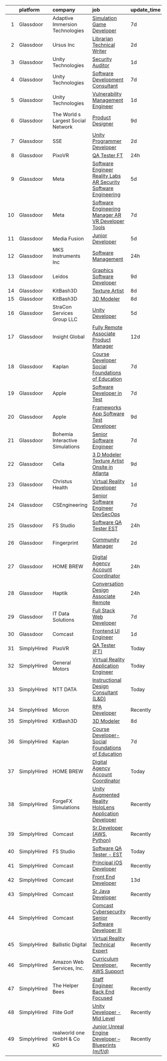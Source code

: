 

|    | platform    | company                            | job                                                                                                                                                                                                                                                                                                                                                                                                                                                                                                                                                                                                                                                                                                                                                                                                                                                                                                                                                                                                                                                                                                                                                                                                                                                                                                                                                                                                                                                                                                                                      | update_time   | location          |
|---:|:------------|:-----------------------------------|:-----------------------------------------------------------------------------------------------------------------------------------------------------------------------------------------------------------------------------------------------------------------------------------------------------------------------------------------------------------------------------------------------------------------------------------------------------------------------------------------------------------------------------------------------------------------------------------------------------------------------------------------------------------------------------------------------------------------------------------------------------------------------------------------------------------------------------------------------------------------------------------------------------------------------------------------------------------------------------------------------------------------------------------------------------------------------------------------------------------------------------------------------------------------------------------------------------------------------------------------------------------------------------------------------------------------------------------------------------------------------------------------------------------------------------------------------------------------------------------------------------------------------------------------|:--------------|:------------------|
|  1 | Glassdoor   | Adaptive Immersion Technologies    | [Simulation Game Developer](https://www.glassdoor.com/partner/jobListing.htm?pos=107&ao=1110586&s=58&guid=0000018267a0951eb0bac6486dc87a25&src=GD_JOB_AD&t=SR&vt=w&ea=1&cs=1_68a9d00c&cb=1659595953826&jobListingId=1008033134992&cpc=451933188B21919D&jrtk=3-0-1g9jq15aekhpa801-1g9jq15auk60j800-8696b9e614df0506--6NYlbfkN0Ah9U34QtNT-Rg7ow0I6j33eRcaaM9l7k5iW_6MlROAU0HQnuUL2uxLKSiskT1dvNKJrLJNOcVfRYh6zJkw4erGg5h66n8ksKwr6mUwUADIHrzs_MmvP5G2FHV5Qsh4jlJ6hb429Zq0t_uQi2QjuGsQrYuVHVmrbkVoaVQkHIdGtPuDinc7CtWL0V7Omp8Ej6fKmPDZgp2y5kpNkrbeiIy67cvShXnU7r6KyWJeix0MIN35_4EVHdUgR_NvgKu3FBzW0vjAp0DXVtwpvhwWhhQKMVMTNRfBUeXpTGaj99Da-fXnMkTyEpUS5myONZjQIhKTf5Mkd9ZyRKsq3G9_EgK4qHhqnsXQvpgYF7ISguRqyw4yE1bSzkKkTcryURVT5Lr9TOGj-IW5HYHUsxTIUJl7gEO7CppDJFjn9XdnnD8iUuHCBAC6CVlQ0fCIV0-rmA5VgGRTsZkq13KoxiTWHVqFdLWbEkxwj4FpPR8_8DvEDyKY9vNNx1I1tHcbUaWMQ4A%3D)                                                                                                                                                                                                                                                                                                                                                                                                                                                                                                                                                                                                                                                                       | 7d            | Remote            |
|  2 | Glassdoor   | Ursus  Inc                         | [Librarian Technical Writer](https://www.glassdoor.com/partner/jobListing.htm?pos=109&ao=1110586&s=58&guid=0000018267a0951eb0bac6486dc87a25&src=GD_JOB_AD&t=SR&vt=w&ea=1&cs=1_598b3822&cb=1659595953826&jobListingId=1008044944407&cpc=9C2286EA3771AAF6&jrtk=3-0-1g9jq15aekhpa801-1g9jq15auk60j800-83b452aef06402e8--6NYlbfkN0CT8vBT9H5mqECx2dfLV_FONLPDKpIRssxVwtj05Tmm4rA5I0VNOPdM1oYsK66ov5qAZ0xrrCKxr-PSiKeqDuZZ3fzv2awHhKXwIjf3CPGqpOjp7zpg4qVC67oIrdNguA182wCncavh2A1WgxcWBEEM8SyEVxXe4uuy3GtF5hWFDyO5ryBBc4ErL3xR6haq7qhkqcqrWbSOcpSp-lQY5wMiuCoDixKrPstGn5sAjpZlwW0g3hb_odD-SmGiUGXaPsnYhezhSJPV0hyp7d1s9X-rF2-ZnR8WxHbvHFF2ThdM7wrkLHe98S8pfQqiWF3TnjcH-2idVD1qmZb0gkswqWu9gv8xqgzVGbb-z7kwtOUJQH04zjPgU5fPSfLNqn_pSuewbXvM-o03sBhwQCDBLGD2AEvKBQcxdP_4NRQ_7OpaRe7OpjMd17sgvRmnKrEFGD-rUtU3V0k--tscVr9OFgLOPqQ2TXUhCSoaKUWZkGvgA037WhbE_LmoNTizYsLWfRM3L-4zfj5S39UAyc2Ft_WDM2EMzRkusjKpRRmuvajUHaps4-s9-8G40VjdTonZHXNvsHBfpDlfqpfxsFzoynSxw_352YRxTf-ou8wPisju3P38LIuddFS2j5F77KbDUx54pVa_7_P_th3ozfdLV9tGBJIUpYxpY0DQLKvuKoxOfvOmrWK2SKxHf5Fx2Jq0pJj4bUdow6XCQSzqPjYsZvN4sH_9OCjfuKM8hvtHP9ooj07BLL9BZEfIYJ8Z_EeWHfe0qUEgvNorqlMGbE8qV9u8eLPlpk4Ksoc-jmhmfiHQWSm2j8AqMaURcQ83mwz0abHMsead6h75L5tMUFJBar9EMKgtmtnzzcrMRRxT-l_U7338oWAuQ7jafFBEXjIGEQfH5qy9LRUBG4WqRE0VR4ZdsvKE3vowi1tQEhjyg-tu42dWAKdPv1_Dssnwn7ntff-R5jE_Oaip-T2USpY4MN9Mj24v6zYFqA48f2MZLVgz5ktRyBYPLoEI2FGAoh6IAJU%3D)                                                                                                                                      | 2d            | Redmond, WA       |
|  3 | Glassdoor   | Unity Technologies                 | [Security Auditor](https://www.glassdoor.com/partner/jobListing.htm?pos=130&ao=1136043&s=58&guid=0000018267a0951eb0bac6486dc87a25&src=GD_JOB_AD&t=SR&vt=w&cs=1_a44b75e2&cb=1659595953828&jobListingId=1008047544975&jrtk=3-0-1g9jq15aekhpa801-1g9jq15auk60j800-701f913304b0668e-)                                                                                                                                                                                                                                                                                                                                                                                                                                                                                                                                                                                                                                                                                                                                                                                                                                                                                                                                                                                                                                                                                                                                                                                                                                                        | 1d            | Bellevue, WA      |
|  4 | Glassdoor   | Unity Technologies                 | [Software Development Consultant](https://www.glassdoor.com/partner/jobListing.htm?pos=119&ao=1136043&s=58&guid=0000018267a0951eb0bac6486dc87a25&src=GD_JOB_AD&t=SR&vt=w&cs=1_3c7403bd&cb=1659595953827&jobListingId=1008033637858&jrtk=3-0-1g9jq15aekhpa801-1g9jq15auk60j800-86546df837d1de08-)                                                                                                                                                                                                                                                                                                                                                                                                                                                                                                                                                                                                                                                                                                                                                                                                                                                                                                                                                                                                                                                                                                                                                                                                                                         | 7d            | Bellevue, WA      |
|  5 | Glassdoor   | Unity Technologies                 | [Vulnerability Management Engineer](https://www.glassdoor.com/partner/jobListing.htm?pos=120&ao=1136043&s=58&guid=0000018267a0951eb0bac6486dc87a25&src=GD_JOB_AD&t=SR&vt=w&cs=1_6ac9f280&cb=1659595953827&jobListingId=1008047544972&jrtk=3-0-1g9jq15aekhpa801-1g9jq15auk60j800-f41f26383da346b9-)                                                                                                                                                                                                                                                                                                                                                                                                                                                                                                                                                                                                                                                                                                                                                                                                                                                                                                                                                                                                                                                                                                                                                                                                                                       | 1d            | Bellevue, WA      |
|  6 | Glassdoor   | The World s Largest Social Network | [Product Designer](https://www.glassdoor.com/partner/jobListing.htm?pos=108&ao=1110586&s=58&guid=0000018267a0951eb0bac6486dc87a25&src=GD_JOB_AD&t=SR&vt=w&ea=1&cs=1_fa2d45f5&cb=1659595953826&jobListingId=1008029344286&cpc=D2F1DE17EE1F43B9&jrtk=3-0-1g9jq15aekhpa801-1g9jq15auk60j800-9038949e2b442817--6NYlbfkN0DSgjPPcnEdvoK3uuxfISLALE6pB1FR7YSHOr_tSg5_QGIhoz_2VqUepdcKLBLI_zT0NNf9qMDHy8U3JDrQpA59ZuLrOf4dCOabAlPdJThbn0idJRgoi3nAMvGzuK-IiTumMQNc6q0RpHt-2PUkvL5rFLaB3SvVYMJY5UWoLVAIzs_H03jbNn14QpaslQXy2a-H5m11iXXgENAikujywRzxfCeFjJoGJjZRxmocCZxtLw8vp4iy22Stobke2N185UfmkiI1WtBiTKnNcL9vlZ7pxap7nu0NuHACTCyICdcRM2oijU3V5EVq82dalQmEep5nHMNrwugJA_N_DqA1ZS0BmVWskBpt0QWEE2WkxVU_HNJlGeAtBn-DrAA197IT0jG_mI4GpErTQwiUixXqw0bvXUpX4DdN6ac9HGFEMQlLsiW6lFvM78W0NgApcqXWJNfsgGxZs9MBCLV6Z7EDtrvJKS0hRzkZNKcFsrOa146RYtDVqOmLhgAMtzIWHRZmjX0Fwtw8TxihMH-uvCQNhZVlQiCNOTXZGXBiocF5CM6KXZnREnKEj7OzI56dnVmXgJOmQYvuA-dmiwSqXt1_hRRV)                                                                                                                                                                                                                                                                                                                                                                                                                                                                                                                                                                                              | 9d            | New York, NY      |
|  7 | Glassdoor   | SSE                                | [Unity Programmer Developer](https://www.glassdoor.com/partner/jobListing.htm?pos=123&ao=1136043&s=58&guid=0000018267a0951eb0bac6486dc87a25&src=GD_JOB_AD&t=SR&vt=w&ea=1&cs=1_1d5c5a8d&cb=1659595953828&jobListingId=1008045435216&jrtk=3-0-1g9jq15aekhpa801-1g9jq15auk60j800-264b7eb515c13cba-)                                                                                                                                                                                                                                                                                                                                                                                                                                                                                                                                                                                                                                                                                                                                                                                                                                                                                                                                                                                                                                                                                                                                                                                                                                         | 2d            | Jacksonville, FL  |
|  8 | Glassdoor   | PixoVR                             | [QA Tester  FT ](https://www.glassdoor.com/partner/jobListing.htm?pos=118&ao=1136043&s=58&guid=0000018267a0951eb0bac6486dc87a25&src=GD_JOB_AD&t=SR&vt=w&ea=1&cs=1_f10e14d5&cb=1659595953827&jobListingId=1008050046406&jrtk=3-0-1g9jq15aekhpa801-1g9jq15auk60j800-0b933ebe8a9a479b-)                                                                                                                                                                                                                                                                                                                                                                                                                                                                                                                                                                                                                                                                                                                                                                                                                                                                                                                                                                                                                                                                                                                                                                                                                                                     | 24h           | Remote            |
|  9 | Glassdoor   | Meta                               | [Software Engineer   Reality Labs AR Security Software Engineering](https://www.glassdoor.com/partner/jobListing.htm?pos=103&ao=1110586&s=58&guid=0000018267a0951eb0bac6486dc87a25&src=GD_JOB_AD&t=SR&vt=w&cs=1_2817480b&cb=1659595953825&jobListingId=1008037968622&cpc=14D5209370AEC984&jrtk=3-0-1g9jq15aekhpa801-1g9jq15auk60j800-939589e5a5aa7f0e--6NYlbfkN0DYl4UJW4r1Vl7FEn6T9F-rD9lpC-0oMJVSiWjK_MGUd8e8cHXcpv6KPyjLHZEfqkVNcN4aHq25hbIXPPDNvSo2W_EohsP2FiH7KnW3Pe2v74msX0FyaUSzhMgYxtfonMHSxnyBkyKM_NYyIh6XL39wYwYD5-9US0jHKtZZ0-_oOtQj6X28kWe7s4YqqhnSeRgdCQh8ugLI-sYbnL8V3pgBWIhy5dcEPFzY5VCpwWUGD1qICb5GZdxh09mU1F0g24nL3aFUR24DzfDYXWel-MpH6NBBzio_9kry-m0VhjssfrfozPwdqUtdZxf3fXsrt4bowQK_6X1Ct9Q37eGSeEehp4itWF_qnDA0zGT7LRAT9uE0pYU2EqNb21mkG6EAptJdvjfsmHPAakdR-yJscf3hKAa4UZ0glKfhGl3dblqOPeVNmatss7j2REFawsYDUktWV25DY9h2_4L-QMvTDXVUmXA7S6UW45amybvzunOVldeamj_lfuEuZ5LXPbDVrwcH6RWKj4a6dtYd3KmtWaJL85s6IMkk2E0nDg6AaFd5vOxCsIBfrtLJHT_F64lhpCeZoDmWMGfnNWaRdrMmB1TPTKPJbccxTQ7AACF953ueAk-7Zu7iHlxnHrfFRt6O-sxUAK9HWBExRn0UTI6hg9WG-0i-JAx-ULiZW5v1LfrDjrYWaq-pH9irlzPLzbGxSP3mdhsJbC8AA9T_QWIb8RGZ6tA7IDne3Sw4Hhu35dsroCtQWz6YReiAPXajCsnD4YaQDYuodskKz2M3ojMhjm76nCAL52QoTsS0cQYKYDjPAbamRlLFOFnHdN6Q4VRUxeWetzMvfz1gk4e8rQ5SyZj7JGaT9WQPS8muF8ALFgupBwdV5bPeK3HMPKrTo90UANV3vQgkWO87lpVIT1iyEdj-MziTZccNCmnV1rmUbp5GIwnavx4l-RweR73nYSEgz8k4Wo75CxVIVAkYwFyYDegdnwYDyLuizbbV0gGO0XHY-nohMscIDtwnTz1dAiF2uElq_L1hFbHax4Ae0knLNwOpZUQOM9dTDx1jU5FRDgdVp7nf8czbiDtb)                                                  | 5d            | Remote            |
| 10 | Glassdoor   | Meta                               | [Software Engineering Manager  AR VR   Developer Tools](https://www.glassdoor.com/partner/jobListing.htm?pos=105&ao=1110586&s=58&guid=0000018267a0951eb0bac6486dc87a25&src=GD_JOB_AD&t=SR&vt=w&cs=1_b1e9f975&cb=1659595953825&jobListingId=1008033314231&cpc=F45C15D234B746DE&jrtk=3-0-1g9jq15aekhpa801-1g9jq15auk60j800-2b621683bd873ed9--6NYlbfkN0DYl4UJW4r1Vl7FEn6T9F-rD9lpC-0oMJVSiWjK_MGUd8e8cHXcpv6KPyjLHZEfqkU7WcSZuXbmZfIUhhQ_HFC5L9AvTXuL3VHBavrUq3c4Mw-5YietqrUjyiCjTMKXU0rAyjymil50WMpzrjIuTkp2EReeXYNeQBhc0YOnDi-DVMWBl_Z0NF7SoX3QJwYOsgiK4dk__AXSgMLiV2wTgu0Z7hgEj2sp6RA1JraUBkiwn4NFnEQDDG-Xhx218BQTR9VendtM_PCcqWDN2UsekRZL-qpPmuHIdZOJL6_cswU_G_fS5JdDqaB5d5ZC_WKUWKrt6VS3LrOItUdFZUslYpVx22tpy9e7HYBoGaiuusuGtDN3DjUeXCIxQTSg_ApbJGPEQUMEksdwmA5115oGaU-LbxNV02hKyFzwQcWbfedEJp1TlKOMLWm7G5AgFw8316tnIA4BgDOu-1AYOWzF3TljUNBVk2NOUSiawcaDb-QYlGC16w3NKMVBOtZq3TYNBl-1b1R6AfqldnXx7DGoz1FKgC0P61tdDgSb4GlFQCgrmPsslh-SYkvTZ4KRW-8lr8APVzx2eHHZ6udR5CjLyOGxEkdXKoLv6i5HLU5dILCU78SBJOFHlt3bEBJcZVRGIagMkaKDNQFun39CR1FA3koB2TTYMCginMqQxu_Z3VWOi9Ofc3CR1hj5fyxSvGShkDpdlukti4OaEIcpbw6AQ0tGa667wp22Augxn0jrMkxtqVoYyteFqNTfFgXCk_l2SPjsyCAUkwogsZioRtHQtmVT_PaJwM8WdRemigWhHiOMjGcVVBz8_1USH1MbGGb1GqfLoa7S7rTPXIgSKQFQP-Ig34c5gD5KWK_-OFELkxE7RF4Sg9UjD6xrBHP6roK88cmx5RYAP0ds87EAdLDRFOzVvlrqSZZjFk98z0iSOmN8zIgdYgUDDfGKbWyhRQtpeHSjhyRhCduGc5M_4U65NODC3gB_ONEFmj3AWiTgbN23m5kS1uZpCOFxsB6N2OrCH6j-OE2HRm3yJl3g728Dlez6Lqk_y0LnTojV2GLOqryUpg%3D%3D)                                                                  | 7d            | Remote            |
| 11 | Glassdoor   | Media Fusion                       | [Junior Developer](https://www.glassdoor.com/partner/jobListing.htm?pos=129&ao=1136043&s=58&guid=0000018267a0951eb0bac6486dc87a25&src=GD_JOB_AD&t=SR&vt=w&cs=1_47202c50&cb=1659595953828&jobListingId=1008039143147&jrtk=3-0-1g9jq15aekhpa801-1g9jq15auk60j800-c19c19860d859311-)                                                                                                                                                                                                                                                                                                                                                                                                                                                                                                                                                                                                                                                                                                                                                                                                                                                                                                                                                                                                                                                                                                                                                                                                                                                        | 5d            | Huntsville, AL    |
| 12 | Glassdoor   | MKS Instruments  Inc               | [Software Management](https://www.glassdoor.com/partner/jobListing.htm?pos=122&ao=1136043&s=58&guid=0000018267a0951eb0bac6486dc87a25&src=GD_JOB_AD&t=SR&vt=w&cs=1_04ebebe0&cb=1659595953828&jobListingId=1008051162900&jrtk=3-0-1g9jq15aekhpa801-1g9jq15auk60j800-06332dade2757bab-)                                                                                                                                                                                                                                                                                                                                                                                                                                                                                                                                                                                                                                                                                                                                                                                                                                                                                                                                                                                                                                                                                                                                                                                                                                                     | 24h           | Rochester, NY     |
| 13 | Glassdoor   | Leidos                             | [Graphics Software Developer](https://www.glassdoor.com/partner/jobListing.htm?pos=102&ao=1110586&s=58&guid=0000018267a0951eb0bac6486dc87a25&src=GD_JOB_AD&t=SR&vt=w&cs=1_6eca3d25&cb=1659595953825&jobListingId=1008027833913&cpc=C0FAF87ADD587446&jrtk=3-0-1g9jq15aekhpa801-1g9jq15auk60j800-48feed5ef6027a99--6NYlbfkN0CZUO70VSdYKA8PR3jfrSh5ljhqJhfDt0PzQCMubt8cRihWbmqO_-Ccw6DGinMZCyK9iFGF2m3zQXYSVf3gj5u22JEE2fhBMmrn5Farml-K2TjGaiCGyM5ixBpuQ3sT9Ft9XVUQjS6XlIheo2Etwxsz0_Kx1THjwjCAp6ii9gKe-1hthMKU7L_fn2oeMFAGyBIScVarDFq2U5d6_l1iKZns7x-Wk0cF8XtGYBleYG3txJicvCPPm7T2IBpSB0OshUbxYwzaBs-2K0ZlUVJ896iYphLhk2OzCd-49o2DLhkAzU72oZ_6XSxhMGMSivLKNw_2lyXGEJ83MkEOl7g4EcQHE_fUCl6qQJ2mnEgmfvrFmuHZ3PvvvCXYxRkjOKiby8QgWIlBxK8qOKXtDqEYdGVyW_baZVbM5Ngmtk1yS5NIyu3egWER0QrWIxVEAesagyLtblQLkKGWxn4yZDl0__-GCR5hj_QLJ2qQN_x8LskYdMlvZOfT9dZJ4_GIBvxTVf6x7MdkgCdtl6sAePefr2cGmJWhVv2q597EziNutYLBx9BE7vXMIQV-n_yPAmgswW92HSuhUKfbK30-q8O7cWrqFHCCquQyY3XCfTsCnyIyk-CbzeiUB8I0)                                                                                                                                                                                                                                                                                                                                                                                                                                                                                                                                                        | 9d            | Bethesda, MD      |
| 14 | Glassdoor   | KitBash3D                          | [Texture Artist](https://www.glassdoor.com/partner/jobListing.htm?pos=127&ao=1136043&s=58&guid=0000018267a0951eb0bac6486dc87a25&src=GD_JOB_AD&t=SR&vt=w&ea=1&cs=1_b39710bc&cb=1659595953828&jobListingId=1008031970276&jrtk=3-0-1g9jq15aekhpa801-1g9jq15auk60j800-d8862ebacd634d68-)                                                                                                                                                                                                                                                                                                                                                                                                                                                                                                                                                                                                                                                                                                                                                                                                                                                                                                                                                                                                                                                                                                                                                                                                                                                     | 8d            | Remote            |
| 15 | Glassdoor   | KitBash3D                          | [3D Modeler](https://www.glassdoor.com/partner/jobListing.htm?pos=114&ao=1136043&s=58&guid=0000018267a0951eb0bac6486dc87a25&src=GD_JOB_AD&t=SR&vt=w&ea=1&cs=1_e6d2c62a&cb=1659595953827&jobListingId=1008031974256&jrtk=3-0-1g9jq15aekhpa801-1g9jq15auk60j800-52dbfb2fe48990f3-)                                                                                                                                                                                                                                                                                                                                                                                                                                                                                                                                                                                                                                                                                                                                                                                                                                                                                                                                                                                                                                                                                                                                                                                                                                                         | 8d            | Remote            |
| 16 | Glassdoor   | StraCon Services Group  LLC        | [Unity Developer](https://www.glassdoor.com/partner/jobListing.htm?pos=117&ao=1136043&s=58&guid=0000018267a0951eb0bac6486dc87a25&src=GD_JOB_AD&t=SR&vt=w&ea=1&cs=1_c55cb402&cb=1659595953827&jobListingId=1008038469136&jrtk=3-0-1g9jq15aekhpa801-1g9jq15auk60j800-7134acc55a798616-)                                                                                                                                                                                                                                                                                                                                                                                                                                                                                                                                                                                                                                                                                                                                                                                                                                                                                                                                                                                                                                                                                                                                                                                                                                                    | 5d            | Orlando, FL       |
| 17 | Glassdoor   | Insight Global                     | [Fully Remote Associate Product Manager](https://www.glassdoor.com/partner/jobListing.htm?pos=113&ao=1110586&s=58&guid=0000018267a0951eb0bac6486dc87a25&src=GD_JOB_AD&t=SR&vt=w&ea=1&cs=1_3f83e6bd&cb=1659595953827&jobListingId=1008023392156&cpc=9908D8D4413DBB8A&jrtk=3-0-1g9jq15aekhpa801-1g9jq15auk60j800-7355886ae8b88959--6NYlbfkN0BKkHZu3wF05EeDimN_p6sYpKCMArvwa95YdH7UpkaBCobj99dZAfyuOw_pJhN_7TGQYR325BNPyDYsZBdNgOrXFSvqNRxKerAgAsxKE4CFWWKq_MXcrGD-M52KSz8AN-LdRWXmhADy1WUaQFA0eg_V-8GS9eWJ0Be_s4QnEch14VedCZ4mRCOjVA0jWHIe6T3uEZUkIKV24s8n85ImszfIt84HWGFUVAJyNW49rNmB4dm94ahHBrveRio0v_c0hd0J-bqdN1rHKlTP8yYMJxrLqtBwzRsAPqI_rjJTP92LWMEAHbTpojFyatknWBWq9anvksd_7dKuRRC3pjCitAiJDFWQvehok9buw6V9OmaaG1rkPoMnKdgdSaYMu43E8tnH3RuzeAgZNZ0JiaH7sTjCBPN1uLqJyYWsIOZoh5E41b0SODGcfP7q7XgiET3RKKrSpGLOdVijqGVStnj9GgZzSDaXsxSN_JNpgcJ9jFiTGLBtuitALmpEspB0sq9BgSSE8SIjC23wcILdKJu7VqDfHHFhRvFP-hI%3D)                                                                                                                                                                                                                                                                                                                                                                                                                                                                                                                                                                                                                          | 12d           | Remote            |
| 18 | Glassdoor   | Kaplan                             | [Course Developer  Social Foundations of Education](https://www.glassdoor.com/partner/jobListing.htm?pos=124&ao=1136043&s=58&guid=0000018267a0951eb0bac6486dc87a25&src=GD_JOB_AD&t=SR&vt=w&ea=1&cs=1_ba3840f4&cb=1659595953828&jobListingId=1008032995009&jrtk=3-0-1g9jq15aekhpa801-1g9jq15auk60j800-c6080bd60cb4adfe-)                                                                                                                                                                                                                                                                                                                                                                                                                                                                                                                                                                                                                                                                                                                                                                                                                                                                                                                                                                                                                                                                                                                                                                                                                  | 7d            | Remote            |
| 19 | Glassdoor   | Apple                              | [Software Developer in Test](https://www.glassdoor.com/partner/jobListing.htm?pos=111&ao=1110586&s=58&guid=0000018267a0951eb0bac6486dc87a25&src=GD_JOB_AD&t=SR&vt=w&cs=1_b1c14f43&cb=1659595953826&jobListingId=1008034378637&cpc=AC285F3A3ECA6BB0&jrtk=3-0-1g9jq15aekhpa801-1g9jq15auk60j800-2cf6c8780da64479--6NYlbfkN0BvKrLyj5gPmtZO9T8euul8TCxuuKNOtzRJOomxnwSEodTz2Bc-sPZlbtkML8D-m4pJ3pgl7pUc194n20pf62cL8wFuh5pcduFE9XGm72tASPzQTilL8HJgpIvbdD4nK83G96VsNA5Lawc4IR9A6r_m-u-zDmJLv95WQgV2AbBs1A7c9ieOQhSQ9eB7hU3ZY3Utm_Si4BcRtVrPbcQMQJklWGaGuzM4eWp5zoi8JW1ghZmaBX-Z0sJHhq6GlzAGXSEpzYjc0pnrJmGYwwOjMgcF_BsckkEWhmUqtuOBtl3uLaPUWwWaPUXv2exQvKSJzvca9L2UvViOMQzL28gLmW1Qc0-xghz-uj6HXphsV52lwq4qfAVuYqk3p0pEl3c89eiEKJhtZjEtoXt8c0QwlSSSipkNHeD1DLhpi602CFsY8T86Lq9lmmreXQcwPqTHVGwVeXm6l9atTLMYAKAOyPhs6MMbBmSv99vkXYFOREjaD3rwP8oPESbDugyHUu_XRG3FI-jC266SBPJOdysGP97-qfbVDDhtJF0LcnwOkAiG8Y3dxQyDgnr9Tblzuq6CS5EeCoM-XBwamYOkIDV7BXddRvsMnvdCZfr14M1dR7OaijiFtQWO4s8HChataTFtAm95DlCDVHzLF8V8GRziCcO10SYyyalgMOiTYlpY22eptdF0wd-z1onFwyfM_tXjrbR1bZvuYeMdq4pQmqg-RMN76YVLOgod28qfOKylkc3sfcmvlpyV_T8fYjv1i58jCcLjQOg4WE0vcSaMYWkzLQkSorSD58E26Mr8LY3hVHvp5nMQd3thZRVtgWgBZo7PK7hPuDMORgUTGP9GqZHtF_3Z0wVrqs0uJz5owEMaujpO9oDozW8Gbzf98MffyFUsUbIPAXLYmx5uofGFsZyomYJ8N9qlhI1HEGMjsyXa21GToJo2cpSAKs1S2yj5P01HhnCic8AEnh9i5w%3D%3D)                                                                                                                                                                                             | 7d            | Boulder, CO       |
| 20 | Glassdoor   | Apple                              | [Frameworks App Software Test Developer](https://www.glassdoor.com/partner/jobListing.htm?pos=110&ao=1110586&s=58&guid=0000018267a0951eb0bac6486dc87a25&src=GD_JOB_AD&t=SR&vt=w&cs=1_cabeaf09&cb=1659595953826&jobListingId=1008029117994&cpc=8795CF9063CD573D&jrtk=3-0-1g9jq15aekhpa801-1g9jq15auk60j800-d7005c94cf556822--6NYlbfkN0BvKrLyj5gPmtZO9T8euul8TCxuuKNOtzRJOomxnwSEodTz2Bc-sPZlt2Zgji_QUXEmiEw4MZ6i9wxNy242N22OVRHTWwtrHQ9uCctg6DIzRwfBFzYYc_w2JzftLvRT5FF204qSVP53fFSVmgajh2v-wusIE6nnZ8LF7wtlRigzT74js55NQMaicAJceYlBcbjDfkqcvk5RvEBMTzeg-ht1WVWykJt0Z0O1ATdvRWpdWC5QhP8RiYpRT4c-AAIhBc5kHrIoZXt2mzxkkYCdBM3MTpge052tH9TBHzQCD5miE84_hKB6tOD8YPI1T4I2wyy3KAawKayKN06coE3F40PGvKi5OoTRv1FWP1FwaVl5Tnu1lG7fp_DwDIXohkuzPvSon5p-K_63NkPe1357vqePc74GWpunAr3RDKFBQREX07787iaKb3iS7M2DwUcOzAN8WH4JMQsvAFcfTFOG3tJYro5WOdhO4-4WMXDqaYVQ9jC5prK0RBbXSbgvVSWGB3l8t8znIpaGv1ctI5Ms0tjaQUwqinEhB5wYxgAyxrCbUlA_aWOQ_1RSFXp-w8c_-bwuXt1_jnEX2kznVd8P2Ln-4nj-N6K3lzgzcXxQNeIl4e0hBqDYPKLTejFt3fdVImoxPaVcMS_Xx7y5PIFfyZIBN53xFJKhydTeLs0FSIZCpGzAL_QDUcjjbOF-n221pGZXT3fNlph8HabaBaXOMJVOfVaDIOL5KEoRJVyyJYomBDlPpQlLUFeCk0xx6jSuID3YbAg4LZWm_1Fwn_U7tnYg7Bhfc8OsCsV5rCn6T8mTwg-fQp9FZ2aIUIGAaTwMHyGtZuiOTta7HzBBhKq8U2PCyd8697V40f4q_1FhpAvoM0tVviCz8sXO3veq5FCmsvzvjHjlcHiFDU1DkrqyVYd4SuscvwaL3BWdPhklVNP_5SjfPXJEbNamModQFFUT3CKw-Bd_Pm8bPgANlHuefnZM5ONS16uSFD8%3D)                                                                                                                                                               | 9d            | Cupertino, CA     |
| 21 | Glassdoor   | Bohemia Interactive Simulations    | [Senior Software Engineer](https://www.glassdoor.com/partner/jobListing.htm?pos=125&ao=1136043&s=58&guid=0000018267a0951eb0bac6486dc87a25&src=GD_JOB_AD&t=SR&vt=w&ea=1&cs=1_4c4ce110&cb=1659595953828&jobListingId=1008034212884&jrtk=3-0-1g9jq15aekhpa801-1g9jq15auk60j800-a9b5525d929f4d24-)                                                                                                                                                                                                                                                                                                                                                                                                                                                                                                                                                                                                                                                                                                                                                                                                                                                                                                                                                                                                                                                                                                                                                                                                                                           | 7d            | Orlando, FL       |
| 22 | Glassdoor   | Cella                              | [3 D Modeler  Texture Artist  Onsite in Atlanta ](https://www.glassdoor.com/partner/jobListing.htm?pos=112&ao=1110586&s=58&guid=0000018267a0951eb0bac6486dc87a25&src=GD_JOB_AD&t=SR&vt=w&cs=1_3b3d08f0&cb=1659595953826&jobListingId=1008029571553&cpc=8795CF9063CD573D&jrtk=3-0-1g9jq15aekhpa801-1g9jq15auk60j800-db9775ff0bc9bf21--6NYlbfkN0ABL5jwqrJX8j4-zsE1pdctockIOMh3bUiDojLxDHSgft-IBPHc-ugKxXUaFJpc9dfkwRit0FMbAp874K2sH_1MBI7VgZrYdqRy8H8CBJRFQ2zQgQL6JMs2GdJQ8Hz-53It4Me0FhIHnUwzjjOl3syje62q53EjxLvy17-f-fnamWcmTfGYZqtzHDMhdSH0H6dJQLM93ouOCaES4MhKBtFELL7CyQVP5top8YPmI9dfMl1TvWUhGlM5yWCrHWxQZghbkbjR3cAiEmDo_yIlEO6MgcIjucWTEi-2OckZWMTxaY1XMZMxjVoqrMFHMEhu1swGiQXNG3ErgnUEMm0ZpCrVhY93LeRVoRI84mG9_zxt_qw3RRM65tTuOEuQBUZ57bGao9UplHnWS9h96myH3n8roS01kKTPeVG9FyI34zRtMv32aHWEATgQMwm6oNnfOLP1rCNmzgVrjQijPNSchkl2dLiJL0pd5fLMb5R9IJHMs6Q_WIFnxfoLSUB5ALQsIDJGQ7Q0KTw4jYS2VY33yHwpx3fbspF2xmF8TlZc_yLgUuIPI_c4X_8MPuZo2TpjwaVP19kiy2K9ojajdbRU_BIX-qmLBeoC9pCwoi1tpPUrabaYWQX53LDjyNUh73x9b9l5bwfrEOlIU5gumYSM-xf04PEYVpSUeaete_k2AOsQknqYUUAtNQpTkPsChxn6oTlmv1tgJs3D8uJqAw8PTp2Uj-RAbxUi9ySiighD3Hf8EpD5wEp7TmbN)                                                                                                                                                                                                                                                                                                                                                                                                    | 9d            | Atlanta, GA       |
| 23 | Glassdoor   | Christus Health                    | [Virtual Reality Developer](https://www.glassdoor.com/partner/jobListing.htm?pos=101&ao=1110586&s=58&guid=0000018267a0951eb0bac6486dc87a25&src=GD_JOB_AD&t=SR&vt=w&cs=1_68534b23&cb=1659595953824&jobListingId=1008047942329&cpc=48B9F4758953335C&jrtk=3-0-1g9jq15aekhpa801-1g9jq15auk60j800-4735e5d691d2221c--6NYlbfkN0DJ9JRso26i2D4tQcfl1gtFXJkAeNCKWTrBM27lH9GOblpLlfXdLf9Oa44B845qjccqGWQV0bhuZS8P4Y5Fx5HHIZlRV6fyFbLgrAQ4E0ginJD0Su2piCrovR8AzEAhT-2au4XHIr3ErP2FNn0sjVFyZFpJa44ClWMUOUhIWRCAqyW02gJnEw4eiMrhhVWpmw-DALnUVEfA5x4yLkyQhKnoTxcrapKJ1BV_q4cQOEO_KUAP3McFwr9b8QW6OtM5Cj4WrrwW78Ngw_SvF1dpMs7STKkmFe3z_n1fa4snf4JmKPvE9x7c_wMpSR1Gjj2GubC0Bqkwc3gPzDNtskTu4baztRqfMfL0QfzCbhuZuVJhvN8BC4a2xCY6M31PJmAedz0wu9ictiEma1g5kUgHL5Rb5OJjeilrderRTe_2mnH3hBoXebsk_rbVSRWmTjE6YQNS5Bh7FE4wdw5YqxVsUqxCT97uJXbeD70I__ZfjYUJa6JhLWqj7Hyntt7JTGmqT2Ap6gJvFiCFBq6rjiT97DMuCEpv5CZWKuko1Z-YiG0H8g%3D%3D)                                                                                                                                                                                                                                                                                                                                                                                                                                                                                                                                                                                                                              | 1d            | Irving, TX        |
| 24 | Glassdoor   | CSEngineering                      | [Senior Software Engineer  DevSecOps ](https://www.glassdoor.com/partner/jobListing.htm?pos=121&ao=1136043&s=58&guid=0000018267a0951eb0bac6486dc87a25&src=GD_JOB_AD&t=SR&vt=w&cs=1_e88b2194&cb=1659595953827&jobListingId=1008033519858&jrtk=3-0-1g9jq15aekhpa801-1g9jq15auk60j800-5eed3ce9344f4ac9-)                                                                                                                                                                                                                                                                                                                                                                                                                                                                                                                                                                                                                                                                                                                                                                                                                                                                                                                                                                                                                                                                                                                                                                                                                                    | 7d            | Remote            |
| 25 | Glassdoor   | FS Studio                          | [Software QA Tester   EST](https://www.glassdoor.com/partner/jobListing.htm?pos=115&ao=1136043&s=58&guid=0000018267a0951eb0bac6486dc87a25&src=GD_JOB_AD&t=SR&vt=w&cs=1_3b038558&cb=1659595953827&jobListingId=1008050331968&jrtk=3-0-1g9jq15aekhpa801-1g9jq15auk60j800-e12927cc237a2557-)                                                                                                                                                                                                                                                                                                                                                                                                                                                                                                                                                                                                                                                                                                                                                                                                                                                                                                                                                                                                                                                                                                                                                                                                                                                | 24h           | Remote            |
| 26 | Glassdoor   | Fingerprint                        | [Community Manager](https://www.glassdoor.com/partner/jobListing.htm?pos=128&ao=1136043&s=58&guid=0000018267a0951eb0bac6486dc87a25&src=GD_JOB_AD&t=SR&vt=w&ea=1&cs=1_6974dec4&cb=1659595953828&jobListingId=1008045006608&jrtk=3-0-1g9jq15aekhpa801-1g9jq15auk60j800-6e589bf8918025fd-)                                                                                                                                                                                                                                                                                                                                                                                                                                                                                                                                                                                                                                                                                                                                                                                                                                                                                                                                                                                                                                                                                                                                                                                                                                                  | 2d            | San Francisco, CA |
| 27 | Glassdoor   | HOME BREW                          | [Digital Agency Account Coordinator](https://www.glassdoor.com/partner/jobListing.htm?pos=104&ao=1110586&s=58&guid=0000018267a0951eb0bac6486dc87a25&src=GD_JOB_AD&t=SR&vt=w&ea=1&cs=1_32bc1389&cb=1659595953825&jobListingId=1008050324569&cpc=81AAE51C33FDE227&jrtk=3-0-1g9jq15aekhpa801-1g9jq15auk60j800-0a19cf169813d311--6NYlbfkN0D2wtcBsGSCBKn-HQ0ZRL4D99eRxjiBrYk0nE0NA6Bhp0Y95OYnofrbWguZR_d_DUs8RTkEB2cUYv5458AGe5utHJFjSEJhT-bMkP1kMX3LsAR6STZ_Jsas-_lCwjcuSoYtnMTT1iS79h7GzXpWczDX5JvXUNk_hCUh5Ir6T7S7ozJYSri8DbqU_qFr85SzDNRHUK4mBw9bDKvWpw4aLDy70DcPhnuid4_XBAXqoz88_f14ghFsS_59wvXrKfwY5V_nJvQLiSGv4Z11JwD9jx7Rqsmq3pvXPvps5F8h7G6Ie_mK_ZhixZ63RPd13zhSwLinP_jsQzpVlcChwAjG2Ka6dC0cyLa5LmWSf7YvhdMSUrMk4rZ65KxhMEaFlIuMgkn6zun-92IcfZQpQcNh0kq2cEMJT_Nf_uwULzDBNYCUFNKxtxNj2BCzEXjO2Vb4Jji5U-z6g7Xyxrl5jt0phqmTXpLztUUO7vidEJGAobuhsaCwJbwj0Kwy2qdlNLDmyLg2ECXOALc3fQ%3D%3D)                                                                                                                                                                                                                                                                                                                                                                                                                                                                                                                                                                                                                                                | 24h           | Remote            |
| 28 | Glassdoor   | Haptik                             | [Conversation Design Associate  Remote ](https://www.glassdoor.com/partner/jobListing.htm?pos=116&ao=1136043&s=58&guid=0000018267a0951eb0bac6486dc87a25&src=GD_JOB_AD&t=SR&vt=w&cs=1_b037cfb7&cb=1659595953827&jobListingId=1008049406220&jrtk=3-0-1g9jq15aekhpa801-1g9jq15auk60j800-63874a610b0d1815-)                                                                                                                                                                                                                                                                                                                                                                                                                                                                                                                                                                                                                                                                                                                                                                                                                                                                                                                                                                                                                                                                                                                                                                                                                                  | 24h           | Remote            |
| 29 | Glassdoor   | IT Data Solutions                  | [Full Stack Web Developer](https://www.glassdoor.com/partner/jobListing.htm?pos=126&ao=1136043&s=58&guid=0000018267a0951eb0bac6486dc87a25&src=GD_JOB_AD&t=SR&vt=w&cs=1_44ac905f&cb=1659595953828&jobListingId=1008034187758&jrtk=3-0-1g9jq15aekhpa801-1g9jq15auk60j800-336b6235a3a68eb3-)                                                                                                                                                                                                                                                                                                                                                                                                                                                                                                                                                                                                                                                                                                                                                                                                                                                                                                                                                                                                                                                                                                                                                                                                                                                | 7d            | Remote            |
| 30 | Glassdoor   | Comcast                            | [Frontend  UI  Engineer](https://www.glassdoor.com/partner/jobListing.htm?pos=106&ao=1110586&s=58&guid=0000018267a0951eb0bac6486dc87a25&src=GD_JOB_AD&t=SR&vt=w&cs=1_bfd96b6f&cb=1659595953825&jobListingId=1008048394961&cpc=FF950A86FEA5DF54&jrtk=3-0-1g9jq15aekhpa801-1g9jq15auk60j800-f7ce7161764c0419--6NYlbfkN0Cj-KmZPsf9w80C8b1WzNVrlanjD2SXJjxuCbUWHsXPZlTAgGmdtIUzoKTi6fK6WvYa47GfCiXGFIOmHDSKDilFhfhzu4cxTxSOwiN-vemInzN0Os34kUtcEhSYfTtB2F6DeFD2-fHcxreITk-QtNNn8c6-jidnNbtfJQPxUuApKb9a1UGgTxjJdQfOMPaphTomoZZs3L3Se4gMdlk_NO7y6zS_P5tmjSmqPhASg--0TCwdrARbXXtVjbVdY4SiHB-xkRRndYh6sKwkhe_rkEjV21YA-oer7eVaQqapR0T-mD54iJ_ZFIPlLo23SDP7GEhBhn2L8JEwiqznqdI3b4C_vRPfNTGyYH6JTYEJnal5zK51i-6TkGZO3yraKGG0PxL2D3SZaOZPAgBDAFHE8NRvq-RIJkQzlffyFbiOHCled3TdXBNmxsxKaeFeZtt_wvQlGXZ7WvxBqBXnFGc0Pv2IPoQVxSfpuNjfYq9B-c4WqlMjgAoadyHIw_cXgNPhIEEc-s1MRSrQwfSxG43hNxa6Yp18msRo18wNergrwqsP2qV33YUCHodKZ12Lr-Mnx9d6x9ta9oFFvRs-wWhg0z8bBV0sSMfDuCM6BSZM1TD04tEVrlLT2hOVkmngpNuYN44NjEZE_8ueEGVRxY4uYsE7TD37OqHD8ut3rcXuxF7B1_fMVGIxp17hisLBqjDSGkpXa9rpF9FmkhoWj32MJrrBzh478aakuYu5VfOvz2TscqxxJsytgQtVJ_HzMT_oXPeIo1cooerKx2AwEUn2fiVQS-stZGC2DiSNTZ_6mnopUsNLRMwBg4kCYT11IwnvzcVGtaAn8nWHV5otw4SS4_LxGRI5pTJ6XJBCc6Mol6LYlfsIwcfJKLTi87DBCsYUokM9a_Tt5Vx0F2PxGOOv1yTDowQmc4ZfD145rGDhonxmEBZBkMXfd7spOcYGGZtOGab-rIJhoJyYlGB5PHx_A554SSCay6yxwNOje8ilFrVlzOmNFn5VYtyu2ELWpeq_0KuY0uzs7WA0vLpmY1zI9UB9iwM2t_Qfw6ObqXJp_VgUXANpTXGZRXzfGZUYkknAlw7Ol9pdPiMs_eVOwq5rUgBEZyisuZLQ_8NmrrndeR4_rv0OUfVGaZxz_ZmqfTkOy4uh1DsmgWXlVg%3D%3D) | 1d            | Philadelphia, PA  |
| 31 | SimplyHired | PixoVR                             | [QA Tester (FT)](https://www.simplyhired.com/job/DgnbAscc_lR5MlzkuNHkUpdaSZB5_v3CAWAq1EhCMUufFTcNUAJ90A?q=virtual+reality+developer)                                                                                                                                                                                                                                                                                                                                                                                                                                                                                                                                                                                                                                                                                                                                                                                                                                                                                                                                                                                                                                                                                                                                                                                                                                                                                                                                                                                                     | Today         | Remote            |
| 32 | SimplyHired | General Motors                     | [Virtual Reality Application Engineer](https://www.simplyhired.com/job/NY3Ld1WwYBq68kv17fhmBYZy6HuwQfJpmzQ-Mnq120m1YYVa5ctvMQ?q=virtual+reality+developer)                                                                                                                                                                                                                                                                                                                                                                                                                                                                                                                                                                                                                                                                                                                                                                                                                                                                                                                                                                                                                                                                                                                                                                                                                                                                                                                                                                               | Today         | United States     |
| 33 | SimplyHired | NTT DATA                           | [Instructional Design Consultant (L&D)](https://www.simplyhired.com/job/JL5nFmkMn6uc1CyDyRtNN3y5X_GAVTzD1h6-VmpAzgtHGRe2n9bsjg?q=virtual+reality+developer)                                                                                                                                                                                                                                                                                                                                                                                                                                                                                                                                                                                                                                                                                                                                                                                                                                                                                                                                                                                                                                                                                                                                                                                                                                                                                                                                                                              | Today         | Charlotte, NC     |
| 34 | SimplyHired | Micron                             | [RPA Developer](https://www.simplyhired.com/job/ycWan2gYr0y19C-EE_vM0jalWc64TjEGGwsgeuRkP39rC_IFP-A57A?q=virtual+reality+developer)                                                                                                                                                                                                                                                                                                                                                                                                                                                                                                                                                                                                                                                                                                                                                                                                                                                                                                                                                                                                                                                                                                                                                                                                                                                                                                                                                                                                      | Recently      | Boise, ID         |
| 35 | SimplyHired | KitBash3D                          | [3D Modeler](https://www.simplyhired.com/job/T7vGx6bgUcObfKlQFruTM3NS2V9A0GfGJdKfkf32zg22KTG4uyc46w?q=virtual+reality+developer)                                                                                                                                                                                                                                                                                                                                                                                                                                                                                                                                                                                                                                                                                                                                                                                                                                                                                                                                                                                                                                                                                                                                                                                                                                                                                                                                                                                                         | 8d            | Remote            |
| 36 | SimplyHired | Kaplan                             | [Course Developer- Social Foundations of Education](https://www.simplyhired.com/job/UjdLOItF6vGOZA3ly4ReHY8gWXTbbu_WxZaRrgGctXw9wGZQ06bTSw?q=virtual+reality+developer)                                                                                                                                                                                                                                                                                                                                                                                                                                                                                                                                                                                                                                                                                                                                                                                                                                                                                                                                                                                                                                                                                                                                                                                                                                                                                                                                                                  | 7d            | Remote            |
| 37 | SimplyHired | HOME BREW                          | [Digital Agency Account Coordinator](https://www.simplyhired.com/job/UhPl87_AuXu1fuy2wWbhIOZj3PEUWJWbbtZ0APuulosQZBLnBJ7Ffw?q=virtual+reality+developer)                                                                                                                                                                                                                                                                                                                                                                                                                                                                                                                                                                                                                                                                                                                                                                                                                                                                                                                                                                                                                                                                                                                                                                                                                                                                                                                                                                                 | Today         | Remote            |
| 38 | SimplyHired | ForgeFX Simulations                | [Unity Augmented Reality HoloLens Application Developer](https://www.simplyhired.com/job/B57CKuMHiLAowz6F36Bn81d5fjPdIOPLau78tKhABCGYyjNZ7ZKgzw?q=virtual+reality+developer)                                                                                                                                                                                                                                                                                                                                                                                                                                                                                                                                                                                                                                                                                                                                                                                                                                                                                                                                                                                                                                                                                                                                                                                                                                                                                                                                                             | Recently      | Remote            |
| 39 | SimplyHired | Comcast                            | [Sr Developer (AWS, Python)](https://www.simplyhired.com/job/EbU8Va7ds2hybH-LhH87VYrIokvPhARrjoTIYyyFyCfvh7D_2KnFrg?q=virtual+reality+developer)                                                                                                                                                                                                                                                                                                                                                                                                                                                                                                                                                                                                                                                                                                                                                                                                                                                                                                                                                                                                                                                                                                                                                                                                                                                                                                                                                                                         | Recently      | Philadelphia, PA  |
| 40 | SimplyHired | FS Studio                          | [Software QA Tester - EST](https://www.simplyhired.com/job/cG4e5xdYyNnSffr7_IIr4GYo41tkzpquUBz8ngNtyoqNC1_1jOFfEA?q=virtual+reality+developer)                                                                                                                                                                                                                                                                                                                                                                                                                                                                                                                                                                                                                                                                                                                                                                                                                                                                                                                                                                                                                                                                                                                                                                                                                                                                                                                                                                                           | Today         | Remote            |
| 41 | SimplyHired | Comcast                            | [Principal iOS Developer](https://www.simplyhired.com/job/Zyd2BmzF5u77coOgrH3gHOxO26aJchrBFLP4DkMk9Orx4zHP3ypdJA?q=virtual+reality+developer)                                                                                                                                                                                                                                                                                                                                                                                                                                                                                                                                                                                                                                                                                                                                                                                                                                                                                                                                                                                                                                                                                                                                                                                                                                                                                                                                                                                            | Recently      | Philadelphia, PA  |
| 42 | SimplyHired | Comcast                            | [Front End Developer](https://www.simplyhired.com/job/-1LyaCPzwMBaQSMT_opeHttbqB9gidKL21q75ZgtygxvNnVMYJli3A?q=virtual+reality+developer)                                                                                                                                                                                                                                                                                                                                                                                                                                                                                                                                                                                                                                                                                                                                                                                                                                                                                                                                                                                                                                                                                                                                                                                                                                                                                                                                                                                                | 13d           | Philadelphia, PA  |
| 43 | SimplyHired | Comcast                            | [Sr Java Developer](https://www.simplyhired.com/job/nMEKpxs-pEYuZoeIkIqKJSS2AtrW8u2hJbgXMamM-jF8JfHdkCvR3A?q=virtual+reality+developer)                                                                                                                                                                                                                                                                                                                                                                                                                                                                                                                                                                                                                                                                                                                                                                                                                                                                                                                                                                                                                                                                                                                                                                                                                                                                                                                                                                                                  | Recently      | West Chester, PA  |
| 44 | SimplyHired | Comcast                            | [Comcast Cybersecurity Senior Software Developer III](https://www.simplyhired.com/job/ydg8UsN4FmgP2SU6NQHpUZIe-AK9Jz1rzHO5juL_781jnR-YG3XdrA?q=virtual+reality+developer)                                                                                                                                                                                                                                                                                                                                                                                                                                                                                                                                                                                                                                                                                                                                                                                                                                                                                                                                                                                                                                                                                                                                                                                                                                                                                                                                                                | Recently      | Moorestown, NJ    |
| 45 | SimplyHired | Ballistic Digital                  | [Virtual Reality Technical Expert](https://www.simplyhired.com/job/3_Z9PvPR1KdAK9FvakgJUX5eoOunP3Vdusvs2xDkQg0VEPa7Ew4k8g?q=virtual+reality+developer)                                                                                                                                                                                                                                                                                                                                                                                                                                                                                                                                                                                                                                                                                                                                                                                                                                                                                                                                                                                                                                                                                                                                                                                                                                                                                                                                                                                   | Recently      | Williamsburg, VA  |
| 46 | SimplyHired | Amazon Web Services, Inc.          | [Curriculum Developer, AWS Support](https://www.simplyhired.com/job/HK8u_W1s0Qj0XDr9nNnkhPX9sMTG6alrgg3-o7yRflu5mLBMl-pugg?q=virtual+reality+developer)                                                                                                                                                                                                                                                                                                                                                                                                                                                                                                                                                                                                                                                                                                                                                                                                                                                                                                                                                                                                                                                                                                                                                                                                                                                                                                                                                                                  | Recently      | Remote            |
| 47 | SimplyHired | The Helper Bees                    | [Staff Engineer Back End Focused](https://www.simplyhired.com/job/HJ53WpvC05S59kcz0UzwiCy0phQC2w9P6twna1NPyJAhdBxLssDK4g?q=virtual+reality+developer)                                                                                                                                                                                                                                                                                                                                                                                                                                                                                                                                                                                                                                                                                                                                                                                                                                                                                                                                                                                                                                                                                                                                                                                                                                                                                                                                                                                    | Recently      | Remote            |
| 48 | SimplyHired | Flite Golf                         | [Unity Developer - Mid Level](https://www.simplyhired.com/job/hw5ERuY3e1jCoTcZBGlHRCEPnzTabEzbABLjvnjDOzQyRRcbulRKqg?q=virtual+reality+developer)                                                                                                                                                                                                                                                                                                                                                                                                                                                                                                                                                                                                                                                                                                                                                                                                                                                                                                                                                                                                                                                                                                                                                                                                                                                                                                                                                                                        | Recently      | Dallas, TX        |
| 49 | SimplyHired | realworld one GmbH & Co KG         | [Junior Unreal Engine Developer – Blueprints (m/f/d)](https://www.simplyhired.com/job/H2rlpjI94ByxelMAay-okMt8W8U885ZFqKmTh28cY0jZYYBO0O0Mwg?q=virtual+reality+developer)                                                                                                                                                                                                                                                                                                                                                                                                                                                                                                                                                                                                                                                                                                                                                                                                                                                                                                                                                                                                                                                                                                                                                                                                                                                                                                                                                                | Recently      | Remote            |